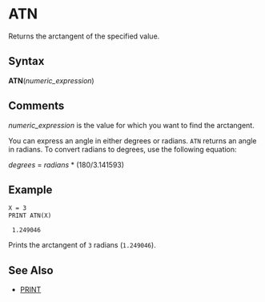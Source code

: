 # ATN

Returns the arctangent of the specified value.

## Syntax

**ATN**(*numeric_expression*)

## Comments

*numeric_expression* is the value for which you want to find the arctangent.

You can express an angle in either degrees or radians. `ATN` returns an angle in radians. To convert radians to degrees, use the following equation:

*degrees* = *radians* * (180/3.141593)

## Example

```vb
X = 3
PRINT ATN(X)
```

```text
 1.249046
```

Prints the arctangent of `3` radians (`1.249046`).

## See Also

* [PRINT](PRINT)
